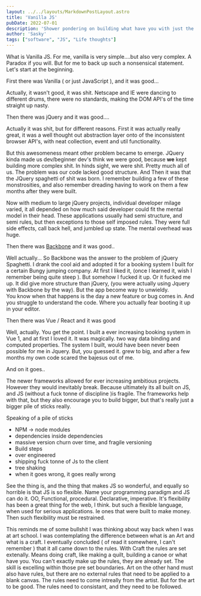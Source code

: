 ```yaml
---
layout: ../../layouts/MarkdownPostLayout.astro
title: 'Vanilla JS'
pubDate: 2022-07-01
description: 'Shower pondering on building what have you with just the "Platform"'
author: 'Sasky'
tags: ["software", "JS", "Life thoughts"]
---
```


What is Vanilla JS. For me, vanilla is very simple....but also very complex. A Paradox if you will.
But for me to back up such a nonsensical statement. Let's start at the beginning.

First there was Vanilla ( or just JavaScript ), and it was good...

Actually, it wasn't good, it was shit. Netscape and IE were dancing to different drums, there were no standards, making the DOM API's of the time straight up nasty.

Then there was jQuery and it was good....

Actually it was shit, but for different reasons. First it was actually really great, it was a well thought out abstraction layer onto of the inconsistent browser API's, with neat collection, event and util functionality.

But this awesomeness meant other problem became to emerge. JQuery kinda made us dev/beginner dev's think we were good, because **we** kept building more complex shit. In hinds sight, we were shit. Pretty much all of us. The problem was our code lacked good structure. 
And Then it was that the JQuery spaghetti of shit was born. 
I remember building a few of these monstrosities, and also remember dreading having to work on them a few months after they were built. 

Now with medium to large jQuery projects, individual developer milage varied, it all depended on how much said developer could fit the mental model in their head.  These applications usually had semi structure, and semi rules, but then exceptions to those self imposed rules. They were full side effects, call back hell, and jumbled up state. The mental overhead was huge. 

Then there was [Backbone](https://backbonejs.org/)  and it was good..

Well actually... So Backbone was the answer to the problem of jQuery Spaghetti. I drank the cool aid and adopted  it for a booking system I built for a certain Bungy jumping company. At first I liked it, (once I learned it, wish I remember being quite steep ). But somehow I fucked it up. Or it fucked me up. It did give more structure than jQuery, (you were actually using Jquery with Backbone by the way). But the app become way to unwieldy.  
You know when that happens is the day a new feature or bug comes in. And you struggle to understand the code. Where you actually fear booting it up in your editor.

Then there was Vue / React  and it was good

Well, actually. You get the point. I built a ever increasing booking system in Vue 1, and at first I loved it. It was magically. two way data binding and computed properties.
The system I built, would have been never been possible for me in Jquery. 
But, you guessed it. grew to big, and after a few months my own code scared the bajesus out of me. 

And on it goes.. 

The newer frameworks allowed for ever increasing  ambitious projects. However they would inevitably  break.
Because ultimately its all built on JS, and JS (without a fuck tonne of discipline )is fragile. 
The frameworks help with that, but they also encourage you to build bigger, but that's really just a bigger pile of sticks really. 


Speaking of a pile of sticks 
- NPM -> node modules
- dependencies inside dependencies
- massive version churn over time, and fragile versioning
- Build steps
- over engineered
- shipping fuck tonne of Js to the client
- tree shaking
- when it goes wrong, it goes really wrong


See the thing is, and the thing that makes JS so wonderful, and equally so horrible is that JS is so flexible. Name your programming paradigm and JS can do it.  OO, Functional, procedural.
Declarative, imperative. 
It's flexibility has been a great thing for the web, I think. but such a flexible language, when used for serious applications. Ie ones that were built to make money. Then such flexibility must be restrained. 

This reminds me of some bullshit I was thinking about way back when I was at art school. I was contemplating the difference between what is an Art and what is a craft. 
I eventually concluded ( of read it somewhere, I can't remember ) that it all came down to the rules. With Craft the rules are set extenally. Means doing craft, like making a quilt, building a canoe or what have you. 
You can't exactly make up the rules, they are already set. The skill is excelling within those pre set boundaries. Art on the other hand must also have rules, but there are no external rules that need to be applied to a blank canvas. The rules need to come intreally from the artist. But for the art to be good. The rules need to consistant, and they need to be followed. 
